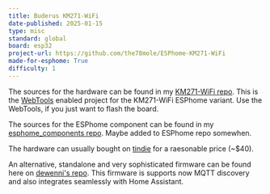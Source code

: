 ```yaml
---
title: Buderus KM271-WiFi
date-published: 2025-01-15
type: misc
standard: global
board: esp32
project-url: https://github.com/the78mole/ESPhome-KM271-WiFi
made-for-esphome: True
difficulty: 1
---
```


The sources for the hardware can be found in my [KM271-WiFi repo](https://github.com/the78mole/km271-wifi). This is the [WebTools](https://the78mole.github.io/ESPhome-KM271-WiFi/) enabled project for the KM271-WiFi ESPhome variant. Use the WebTools, if you just want to flash the board.

The sources for the ESPhome component can be found in my [esphome_components repo](https://github.com/the78mole/esphome_components). Maybe added to ESPhome repo somewhen.

The hardware can usually bought on [tindie](https://www.tindie.com/products/24664/) for a raesonable price (~$40).

An alternative, standalone and very sophisticated firmware can be found here on [dewenni's repo](https://github.com/dewenni/ESP_Buderus_KM271). This firmware is supports now MQTT discovery and also integrates seamlessly with Home Assistant.
